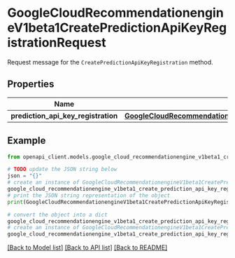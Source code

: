 # GoogleCloudRecommendationengineV1beta1CreatePredictionApiKeyRegistrationRequest

Request message for the `CreatePredictionApiKeyRegistration` method.

## Properties

Name | Type | Description | Notes
------------ | ------------- | ------------- | -------------
**prediction_api_key_registration** | [**GoogleCloudRecommendationengineV1beta1PredictionApiKeyRegistration**](GoogleCloudRecommendationengineV1beta1PredictionApiKeyRegistration.md) |  | [optional] 

## Example

```python
from openapi_client.models.google_cloud_recommendationengine_v1beta1_create_prediction_api_key_registration_request import GoogleCloudRecommendationengineV1beta1CreatePredictionApiKeyRegistrationRequest

# TODO update the JSON string below
json = "{}"
# create an instance of GoogleCloudRecommendationengineV1beta1CreatePredictionApiKeyRegistrationRequest from a JSON string
google_cloud_recommendationengine_v1beta1_create_prediction_api_key_registration_request_instance = GoogleCloudRecommendationengineV1beta1CreatePredictionApiKeyRegistrationRequest.from_json(json)
# print the JSON string representation of the object
print(GoogleCloudRecommendationengineV1beta1CreatePredictionApiKeyRegistrationRequest.to_json())

# convert the object into a dict
google_cloud_recommendationengine_v1beta1_create_prediction_api_key_registration_request_dict = google_cloud_recommendationengine_v1beta1_create_prediction_api_key_registration_request_instance.to_dict()
# create an instance of GoogleCloudRecommendationengineV1beta1CreatePredictionApiKeyRegistrationRequest from a dict
google_cloud_recommendationengine_v1beta1_create_prediction_api_key_registration_request_from_dict = GoogleCloudRecommendationengineV1beta1CreatePredictionApiKeyRegistrationRequest.from_dict(google_cloud_recommendationengine_v1beta1_create_prediction_api_key_registration_request_dict)
```
[[Back to Model list]](../README.md#documentation-for-models) [[Back to API list]](../README.md#documentation-for-api-endpoints) [[Back to README]](../README.md)


